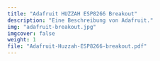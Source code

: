 ```yaml
---
title: "Adafruit HUZZAH ESP8266 Breakout"
description: "Eine Beschreibung von Adafruit."
img: "adafruit-breakout.jpg"
imgcover: false
weight: 1
file: "Adafruit-Huzzah-ESP8266-breakout.pdf"
---
```


